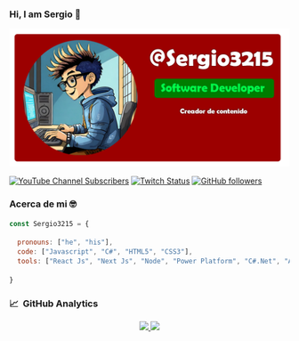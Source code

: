 ### Hi, I am Sergio 👋

<!-- <img src="https://files.readme.io/8454025-Logo_Banner1.png" width="800"/>-->
<img src="./Logo Banner.png" width="800"/>

[![YouTube Channel Subscribers](https://img.shields.io/youtube/channel/subscribers/UCHTP63MP4d-svdh-zbZl3vQ?style=social)](https://www.youtube.com/channel/UCHTP63MP4d-svdh-zbZl3vQ?sub_confirmation=1)
[![Twitch Status](https://img.shields.io/twitch/status/principiante_en_programar?style=social)](https://www.twitch.tv/principiante_en_programar)
[![GitHub followers](https://img.shields.io/github/followers/Sergio3215?style=social)](https://github.com/Sergio3215)
<!-- ![Discord Shield](https://discordapp.com/api/guilds/807719549075980308/widget.png?style=shield) -->

### Acerca de mi 🤓
<!--
- 🏆 Power Platform Developer
- 🖥 React Js and Next Js Developer
- 💬 C#.Net Developer
- 📱 Mobile Developer (React Native with Expo)
-->

```js
const Sergio3215 = {

  pronouns: ["he", "his"],
  code: ["Javascript", "C#", "HTML5", "CSS3"],
  tools: ["React Js", "Next Js", "Node", "Power Platform", "C#.Net", "ASP.NET MVC", "Tailwind", "Styled-Components"]

}
```


### 📈 &nbsp;GitHub Analytics

<p align="center">
<a href="https://github.com/Sergio3215">
  <img height="180em" src="https://github-readme-stats-eight-theta.vercel.app/api?username=Sergio3215&show_icons=true&theme=algolia&include_all_commits=true&count_private=true"/>
  <img height="180em" src="https://github-readme-stats-eight-theta.vercel.app/api/top-langs/?username=Sergio3215&layout=compact&langs_count=8&theme=algolia"/>
</a>
</p>

<!--
**Sergio3215/Sergio3215** is a ✨ _special_ ✨ repository because its `README.md` (this file) appears on your GitHub profile.

Here are some ideas to get you started:

- 🔭 I’m currently working on ...
- 🌱 I’m currently learning ...
- 👯 I’m looking to collaborate on ...
- 🤔 I’m looking for help with ...
- 💬 Ask me about ...
- 📫 How to reach me: ...
- 😄 Pronouns: ...
- ⚡ Fun fact: ...
-->
